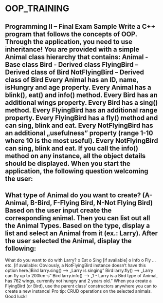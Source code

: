 # OOP_TRAINING

Programming II – Final Exam Sample
Write a C++ program that follows the concepts of OOP.
Through the application, you need to use inheritance!
You are provided with a simple Animal class hierarchy that contains:
Animal - Base class
Bird - Derived class
FlyingBird – Derived class of Bird
NotFlyingBird – Derived class of Bird
Every Animal has an ID, name, isHungry and age property.
Every Animal has a blink(), eat() and info() method.
Every Bird has an additional wings property.
Every Bird has a sing() method.
Every FlyingBird has an additional range property.
Every FlyingBird has a fly() method and can sing, blink and eat.
Every NotFlyingBird has an additional „usefulness” property (range 1-10 where 10 is
the most useful).
Every NotFlyingBird can sing, blink and eat.
If you call the info() method on any instance, all the object details should be
displayed.
When you start the application, the following question welcoming the user:
-
What type of Animal do you want to create? (A-Animal, B-Bird, F-Flying Bird,
N-Not Flying Bird)
Based on the user input create the corresponding animal.
Then you can list out all the Animal Types. Based on the type, display a list and
select an Animal from it (ex.: Larry).
After the user selected the Animal, display the following:
-
What do you want to do with Larry?
o Eat
o Sing [if available]
o Info
o Fly …etc. [if available: Obviously, a NotFlyingBird instance doesn’t have
this option here.]Bird larry.sing() --> „Larry is singing”
Bird larry.fly() --> „Larry can fly up to 200km-s”
Bird larry.info() --> „1 - Larry is a Bird type of Animal, has 762 wings, currently not
hungry and 2 years old.”
When you create a FlyingBird (or Bird), use the parent class’ constructors anywhere
you can to create a new instance!
Pro tip: CRUD operations on the selected animals.
Good luck!
